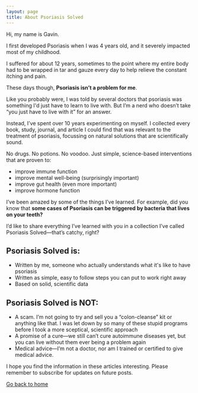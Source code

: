 ```yaml
---
layout: page
title: About Psoriasis Solved
---
```


Hi, my name is Gavin.

I first developed Psoriasis when I was 4 years old, and it severely impacted most of my childhood.

I suffered for about 12 years, sometimes to the point where my entire body had to be wrapped in tar and gauze every day to help relieve the constant itching and pain.

These days though, **Psoriasis isn’t a problem for me**.

Like you probably were, I was told by several doctors that psoriasis was something I'd just have to learn to live with. But I’m a nerd who doesn’t take “you just have to live with it” for an answer.

Instead, I’ve spent over 10 years experimenting on myself. I collected every book, study, journal, and article I could find that was relevant to the treatment of psoriasis, focussing on natural solutions that are scientifically sound.

No drugs. No potions. No voodoo. Just simple, science-based interventions that are proven to:

- improve immune function
- improve mental well-being (surprisingly important)
- improve gut health (even more important)
- improve hormone function

I’ve been amazed by some of the things I’ve learned. For example, did you know that **some cases of Psoriasis can be triggered by bacteria that lives on your teeth?**

I’d like to share everything I’ve learned with you in a collection I’ve called Psoriasis Solved—that’s catchy, right?

## Psoriasis Solved is:
- Written by me, someone who actually understands what it's like to have psoriasis
- Written as simple, easy to follow steps you can put to work right away
- Based on solid, scientific data

## Psoriasis Solved is NOT:
- A scam. I’m not going to try and sell you a “colon-cleanse” kit or anything like that. I was let down by so many of these stupid programs before I took a more sceptical, scientific approach
- A promise of a cure—we still can’t cure autoimmune diseases yet, but you can live without them ever being a problem again
- Medical advice—I’m not a doctor, nor am I trained or certified to give medical advice.

I hope you find the information in these articles interesting. Please remember to subscribe for updates on future posts.

<a href="{{ site.baseurl }}/">Go back to home</a>
